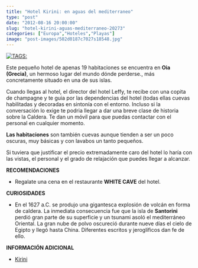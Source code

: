 ```yaml
---
title: "Hotel Kirini: en aguas del mediterraneo"
type: "post"
date: "2012-08-16 20:00:00"
slug: "hotel-kirini-aguas-mediterraneo-20273"
categories: ["Europa","Hoteles","Playas"]
image: "post-images/502d0187c7027s18548.jpg"
---
```


 [![ TAGS:](post-images/502d0187c7027s18548.jpg)](post-images/502d0187c7027s18548.jpg)

 Este pequeño hotel de apenas 19 habitaciones se encuentra en **Oia (Grecia)**, un hermoso lugar del mundo dónde perderse., más concretamente situado en una de sus islas.

 Cuando llegas al hotel, el director del hotel Leffy, te recibe con una copita de champagne y te guia por las dependencias del hotel (todas ellas cuevas habilitadas y decoradas en sintonía con el entorno. Incluso si la conversación lo exige te podria llegar a dar una breve clase de historia sobre la Caldera. Te dan un móvil para que puedas contactar con el personal en cualquier momento.

 **Las habitaciones** son también cuevas aunque tienden a ser un poco oscuras, muy básicas y con lavabos un tanto pequeños.

 Si tuviera que justificar el precio extremadamente caro del hotel lo haría con las vistas, el personal y el grado de relajación que puedes llegar a alcanzar.

 **RECOMENDACIONES**

- Regalate una cena en el restaurante **WHITE CAVE** del hotel.

 **CURIOSIDADES**

- En el 1627 a.C. se produjo una gigantesca explosión de volcán en forma de caldera. La inmediata consecuencia fue que la isla de **Santorini** perdió gran parte de su superficie y un tsunami asoló el mediterráneo Oriental. La gran nube de polvo oscureció durante nueve días el cielo de Egipto y llegó hasta China. Diferentes escritos y jeroglíficos dan fe de ello.

 **INFORMACIÓN ADICIONAL**

- [Kirini](http://www.kirini.com/)